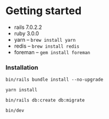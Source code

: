 # Getting started

* rails 7.0.2.2
* ruby 3.0.0
* yarn – `brew install yarn`
* redis – `brew install redis`
* foreman – `gem install foreman`

### Installation

`bin/rails bundle install --no-upgrade`

`yarn install`

`bin/rails db:create db:migrate`

`bin/dev`
